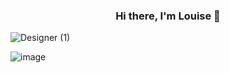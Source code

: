 <h3 align="center">
Hi there, I'm Louise</a> 👋
</h3>
  
  
![Designer (1)](https://user-images.githubusercontent.com/77670525/175287582-1d188c37-1767-4534-9763-366daaf05a14.png)

![image](https://user-images.githubusercontent.com/77670525/175288799-f1a048fa-3db7-4d83-9b57-2c4eaf411081.png)
